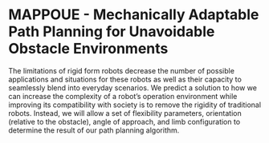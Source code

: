 # MAPPOUE - Mechanically Adaptable Path Planning for Unavoidable Obstacle Environments
The limitations of rigid form robots decrease the number of possible applications and situations for these robots as well as their capacity to seamlessly blend into everyday scenarios. We predict a solution to how we can increase the complexity of a robot’s operation environment while improving its compatibility with society is to remove the rigidity of traditional robots. Instead, we will allow a set of flexibility parameters, orientation (relative to the obstacle), angle of approach, and limb configuration to determine the result of our path planning algorithm.
